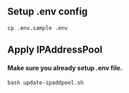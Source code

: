 
## Setup .env config 
```
cp .env.sample .env
```
## Apply IPAddressPool 
#### Make sure you already setup .env file.
```
bash update-ipaddpool.sh
```